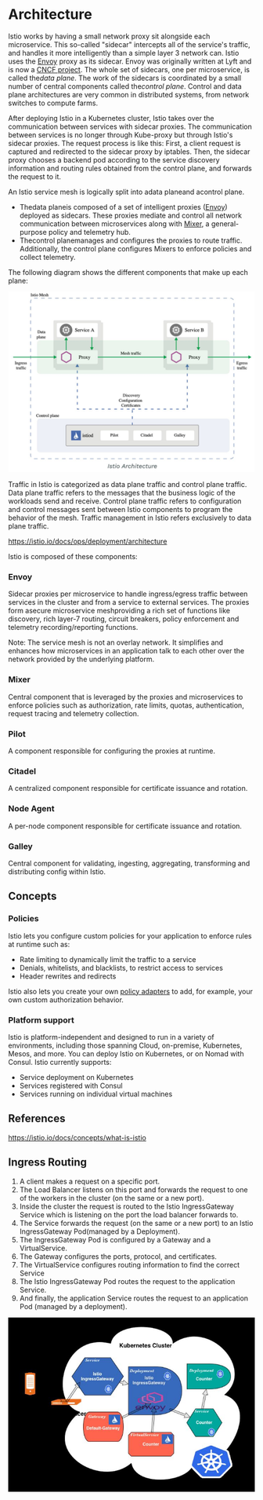 # Architecture

Istio works by having a small network proxy sit alongside each microservice. This so-called "sidecar" intercepts all of the service's traffic, and handles it more intelligently than a simple layer 3 network can. Istio uses the [Envoy](https://www.envoyproxy.io/) proxy as its sidecar. Envoy was originally written at Lyft and is now a [CNCF project](https://landscape.cncf.io/). The whole set of sidecars, one per microservice, is called the*data plane*. The work of the sidecars is coordinated by a small number of central components called the*control plane*. Control and data plane architectures are very common in distributed systems, from network switches to compute farms.

After deploying Istio in a Kubernetes cluster, Istio takes over the communication between services with sidecar proxies. The communication between services is no longer through Kube-proxy but through Istio's sidecar proxies. The request process is like this: First, a client request is captured and redirected to the sidecar proxy by iptables. Then, the sidecar proxy chooses a backend pod according to the service discovery information and routing rules obtained from the control plane, and forwards the request to it.

An Istio service mesh is logically split into adata planeand acontrol plane.

- Thedata planeis composed of a set of intelligent proxies ([Envoy](https://www.envoyproxy.io/)) deployed as sidecars. These proxies mediate and control all network communication between microservices along with [Mixer](https://istio.io/docs/reference/config/policy-and-telemetry/), a general-purpose policy and telemetry hub.
- Thecontrol planemanages and configures the proxies to route traffic. Additionally, the control plane configures Mixers to enforce policies and collect telemetry.

The following diagram shows the different components that make up each plane:

![image](../../../media/DevOps-Monitoring-Architecture-image1.jpg)

Traffic in Istio is categorized as data plane traffic and control plane traffic. Data plane traffic refers to the messages that the business logic of the workloads send and receive. Control plane traffic refers to configuration and control messages sent between Istio components to program the behavior of the mesh. Traffic management in Istio refers exclusively to data plane traffic.

https://istio.io/docs/ops/deployment/architecture

Istio is composed of these components:

### Envoy

Sidecar proxies per microservice to handle ingress/egress traffic between services in the cluster and from a service to external services. The proxies form asecure microservice meshproviding a rich set of functions like discovery, rich layer-7 routing, circuit breakers, policy enforcement and telemetry recording/reporting functions.

Note: The service mesh is not an overlay network. It simplifies and enhances how microservices in an application talk to each other over the network provided by the underlying platform.

### Mixer

Central component that is leveraged by the proxies and microservices to enforce policies such as authorization, rate limits, quotas, authentication, request tracing and telemetry collection.

### Pilot

A component responsible for configuring the proxies at runtime.

### Citadel

A centralized component responsible for certificate issuance and rotation.

### Node Agent

A per-node component responsible for certificate issuance and rotation.

### Galley

Central component for validating, ingesting, aggregating, transforming and distributing config within Istio.

## Concepts

### Policies

Istio lets you configure custom policies for your application to enforce rules at runtime such as:

- Rate limiting to dynamically limit the traffic to a service
- Denials, whitelists, and blacklists, to restrict access to services
- Header rewrites and redirects

Istio also lets you create your own [policy adapters](https://istio.io/docs/tasks/policy-enforcement/control-headers) to add, for example, your own custom authorization behavior.

### Platform support

Istio is platform-independent and designed to run in a variety of environments, including those spanning Cloud, on-premise, Kubernetes, Mesos, and more. You can deploy Istio on Kubernetes, or on Nomad with Consul. Istio currently supports:

- Service deployment on Kubernetes
- Services registered with Consul
- Services running on individual virtual machines

## References

https://istio.io/docs/concepts/what-is-istio

## Ingress Routing

1. A client makes a request on a specific port.
2. The Load Balancer listens on this port and forwards the request to one of the workers in the cluster (on the same or a new port).
3. Inside the cluster the request is routed to the Istio IngressGateway Service which is listening on the port the load balancer forwards to.
4. The Service forwards the request (on the same or a new port) to an Istio IngressGateway Pod(managed by a Deployment).
5. The IngressGateway Pod is configured by a Gateway and a VirtualService.
6. The Gateway configures the ports, protocol, and certificates.
7. The VirtualService configures routing information to find the correct Service
8. The Istio IngressGateway Pod routes the request to the application Service.
9. And finally, the application Service routes the request to an application Pod (managed by a deployment).

![image](../../../media/DevOps-Monitoring-Architecture-image2.jpg)
